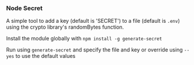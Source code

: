 ### Node Secret

A simple tool to add a key (default is 'SECRET') to a file (default is `.env`) using the crypto library's randomBytes function.

Install the module globally with `npm install -g generate-secret`

Run using `generate-secret` and specify the file and key or override using `--yes` to use the default values
